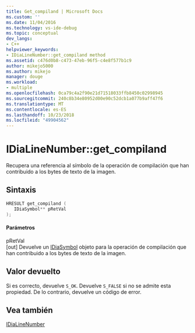 ```yaml
---
title: Get_compiland | Microsoft Docs
ms.custom: ''
ms.date: 11/04/2016
ms.technology: vs-ide-debug
ms.topic: conceptual
dev_langs:
- C++
helpviewer_keywords:
- IDiaLineNumber::get_compiland method
ms.assetid: c476d0b8-c473-47eb-96f5-c4e8f577b1c9
author: mikejo5000
ms.author: mikejo
manager: douge
ms.workload:
- multiple
ms.openlocfilehash: 0ca79c4a2f90e21d71518033ffb8450c02998945
ms.sourcegitcommit: 240c8b34e80952d00e90c52dcb1a077b9aff47f6
ms.translationtype: MT
ms.contentlocale: es-ES
ms.lasthandoff: 10/23/2018
ms.locfileid: "49904562"
---
```

# <a name="idialinenumbergetcompiland"></a>IDiaLineNumber::get_compiland
Recupera una referencia al símbolo de la operación de compilación que han contribuido a los bytes de texto de la imagen.  
  
## <a name="syntax"></a>Sintaxis  
  
```C++  
HRESULT get_compiland (   
   IDiaSymbol** pRetVal  
);  
```  
  
#### <a name="parameters"></a>Parámetros  
 pRetVal  
 [out] Devuelve un [IDiaSymbol](../../debugger/debug-interface-access/idiasymbol.md) objeto para la operación de compilación que han contribuido a los bytes de texto de la imagen.  
  
## <a name="return-value"></a>Valor devuelto  
 Si es correcto, devuelve `S_OK`. Devuelve `S_FALSE` si no se admite esta propiedad. De lo contrario, devuelve un código de error.  
  
## <a name="see-also"></a>Vea también  
 [IDiaLineNumber](../../debugger/debug-interface-access/idialinenumber.md)
